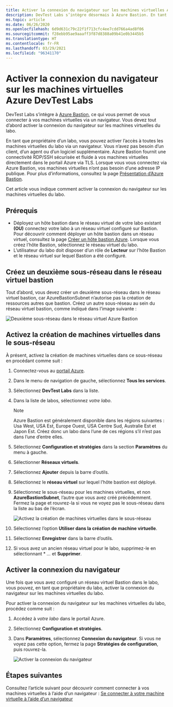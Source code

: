 ```yaml
---
title: Activer la connexion du navigateur sur les machines virtuelles Azure DevTest Labs
description: DevTest Labs s’intègre désormais à Azure Bastion. En tant que propriétaire du labo, vous pouvez activer l’accès à toutes les machines virtuelles du labo via un navigateur.
ms.topic: article
ms.date: 06/26/2020
ms.openlocfilehash: 6d9d631c79c22f1f713cfc4ee7cdd766a4ad8f06
ms.sourcegitcommit: f28ebb95ae9aaaff3f87d8388a09b41e0b3445b5
ms.translationtype: HT
ms.contentlocale: fr-FR
ms.lasthandoff: 03/29/2021
ms.locfileid: "96341170"
---
```

# <a name="enable-browser-connection-on-azure-devtest-labs-virtual-machines"></a>Activer la connexion du navigateur sur les machines virtuelles Azure DevTest Labs 
DevTest Labs s’intègre à [Azure Bastion](../bastion/index.yml), ce qui vous permet de vous connecter à vos machines virtuelles via un navigateur. Vous devez tout d’abord activer la connexion du navigateur sur les machines virtuelles du labo.

En tant que propriétaire d’un labo, vous pouvez activer l’accès à toutes les machines virtuelles du labo via un navigateur. Vous n’avez pas besoin d’un client, d’un agent ou d’un logiciel supplémentaire. Azure Bastion fournit une connectivité RDP/SSH sécurisée et fluide à vos machines virtuelles directement dans le portail Azure via TLS. Lorsque vous vous connectez via Azure Bastion, vos machines virtuelles n’ont pas besoin d’une adresse IP publique. Pour plus d’informations, consultez la page [Présentation d’Azure Bastion](../bastion/bastion-overview.md).


Cet article vous indique comment activer la connexion du navigateur sur les machines virtuelles du labo.

## <a name="prerequisites"></a>Prérequis 
- Déployez un hôte bastion dans le réseau virtuel de votre labo existant **(OU)** connectez votre labo à un réseau virtuel configuré sur Bastion.
Pour découvrir comment déployer un hôte bastion dans un réseau virtuel, consultez la page [Créer un hôte bastion Azure](../bastion/tutorial-create-host-portal.md). Lorsque vous créez l’hôte Bastion, sélectionnez le réseau virtuel du labo. 
- L’utilisateur du labo doit disposer d’un rôle de **Lecteur** sur l’hôte Bastion et le réseau virtuel sur lequel Bastion a été configuré. 

## <a name="create-a-second-sub-net-in-the-bastion-virtual-network"></a>Créez un deuxième sous-réseau dans le réseau virtuel bastion
Tout d’abord, vous devez créer un deuxième sous-réseau dans le réseau virtuel bastion, car AzureBastionSubnet n’autorise pas la création de ressources autres que bastion. Créez un autre sous-réseau au sein du réseau virtuel bastion, comme indiqué dans l’image suivante :

![Deuxième sous-réseau dans le réseau virtuel Azure Bastion](./media/connect-virtual-machine-through-browser/second-subnet.png)

## <a name="enable-vm-creation-in-the-subnet"></a>Activez la création de machines virtuelles dans le sous-réseau
À présent, activez la création de machines virtuelles dans ce sous-réseau en procédant comme suit : 

1. Connectez-vous au [portail Azure](https://portal.azure.com).
1. Dans le menu de navigation de gauche, sélectionnez **Tous les services**. 
1. Sélectionnez **DevTest Labs** dans la liste. 
1. Dans la liste de labos, sélectionnez *votre labo*. 

    > [!NOTE]
    > Azure Bastion est généralement disponible dans les régions suivantes : Usa West, USA Est, Europe Ouest, USA Centre Sud, Australie Est et Japon Est. Créez donc un labo dans l’une de ces régions s’il n’est pas dans l’une d’entre elles. 
    
1. Sélectionnez **Configuration et stratégies** dans la section **Paramètres** du menu à gauche. 
1. Sélectionner **Réseaux virtuels**.
1. Sélectionnez **Ajouter** depuis la barre d’outils. 
1. Sélectionnez le **réseau virtuel** sur lequel l’hôte bastion est déployé. 
1. Sélectionnez le sous-réseau pour les machines virtuelles, et non **AzureBastionSubnet**, l’autre que vous avez créé précédemment. Fermez la page et rouvrez-la si vous ne voyez pas le sous-réseau dans la liste au bas de l’écran. 

    ![Activez la création de machines virtuelles dans le sous-réseau](./media/connect-virtual-machine-through-browser/enable-vm-creation-subnet.png)
1. Sélectionnez l’option **Utiliser dans la création de machine virtuelle**. 
1. Sélectionnez **Enregistrer** dans la barre d’outils. 
1. Si vous avez un ancien réseau virtuel pour le labo, supprimez-le en sélectionnant * *…* et **Supprimer**. 

## <a name="enable-browser-connection"></a>Activer la connexion du navigateur 

Une fois que vous avez configuré un réseau virtuel Bastion dans le labo, vous pouvez, en tant que propriétaire du labo, activer la connexion du navigateur sur les machines virtuelles du labo.

Pour activer la connexion du navigateur sur les machines virtuelles du labo, procédez comme suit :

1. Accédez à *votre labo* dans le portail Azure.
1. Sélectionnez **Configuration et stratégies**.
1. Dans **Paramètres**, sélectionnez **Connexion du navigateur**. Si vous ne voyez pas cette option, fermez la page **Stratégies de configuration**, puis rouvrez-la. 

    ![Activer la connexion du navigateur](./media/enable-browser-connection-lab-virtual-machines/browser-connect.png)

## <a name="next-steps"></a>Étapes suivantes
Consultez l’article suivant pour découvrir comment connecter à vos machines virtuelles à l’aide d’un navigateur : [Se connecter à votre machine virtuelle à l’aide d’un navigateur](connect-virtual-machine-through-browser.md)